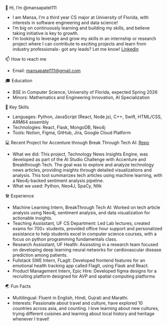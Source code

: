 👋 Hi, I’m @mansapatel111
- I am Mansa, I'm a third year CS major at University of Florida, with interests in software engineering and data science!
- I’m big on continuously learning and building my skills, and believe taking initiative is key to growth.
- I’m looking to leverage and grow my skills in an internship or research project where I can contribute to exciting projects and learn from industry professionals- got any leads? Let me know! [Linkedin](https://www.linkedin.com/in/mansa-patel/)

📫 How to reach me
- Email: mansapatel111@gmail.com 

🎓 Education
- BSE in Computer Science, University of Florida, expected Spring 2026
- Minors: Mathematics and Engineering Innovation, AI Specialization 

🌟 Key Skills
- Languages: Python, JavaScript (React, Node.js), C++, Swift, HTML/CSS, ARM64 assembly
- Technologies: React, Flask, MongoDB,  Neo4j
- Tools: Notion, Figma, GitHub, Jira, Google Cloud Platform

💻 Recent Project for Accenture through Break Through Tech AI: [Repo](https://github.com/oyu-e/btt-accenture1c/tree/main)  
- What we did: This project, Technology News Insights Engine, was developed as part of the AI Studio Challenge with Accenture and Breakthrough Tech. The goal was to explore and analyze technology news articles, providing insights through detailed visualizations and analysis. This tool summarizes tech articles using machine learning, with a Neo4j-backed sentiment analysis pipeline.
- What we used: Python, Neo4J, SpaCy, Nltk

🛠️ Experience
- Machine Learning Intern, BreakThrough Tech AI: Worked on tech article analysis using Neo4j, sentiment analysis, and data visualization for actionable insights.
- Teaching Assisstant, UF CS Department: Led Lab lectures, created exams for 700+ students, provided office hour support and personalized assistance to help students excel in computer 
  science courses, with a focus on python programming fundamentals class.
- Research Assisstant, UF Health: Assissting in a research team focused on developing deep learning neural networks for cardiovascular disease prediction among patients.
- Fullstack SWE Intern, FLagIt: Developed frontend features for an emotional health tracking app called FlagIt, using Flask and React.
- Product Management Intern, Epic Hire: Developed figma designs for a recruiting platform designed for AVP and spatial computing platforms

🌏 Fun Facts
- Multilingual: Fluent in English, Hindi, Gujrati and Marathi.
- Interests: Passionate about travel and culture, have explored 10 countries across asia, and counting. I love learning about new cultures, trying different cuisines and learning about local history and heritage whenever I travel!




